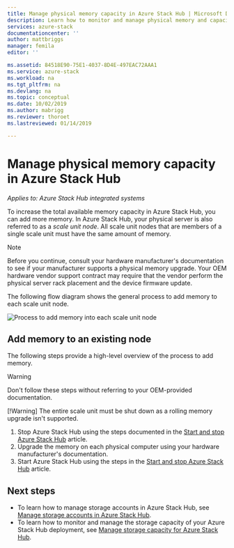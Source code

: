 ```yaml
---
title: Manage physical memory capacity in Azure Stack Hub | Microsoft Docs
description: Learn how to monitor and manage physical memory and capacity in Azure Stack Hub.
services: azure-stack
documentationcenter: ''
author: mattbriggs
manager: femila
editor: ''

ms.assetid: 84518E90-75E1-4037-8D4E-497EAC72AAA1
ms.service: azure-stack
ms.workload: na
ms.tgt_pltfrm: na
ms.devlang: na
ms.topic: conceptual
ms.date: 10/02/2019
ms.author: mabrigg
ms.reviewer: thoroet
ms.lastreviewed: 01/14/2019

---
```


# Manage physical memory capacity in Azure Stack Hub

*Applies to: Azure Stack Hub integrated systems*

To increase the total available memory capacity in Azure Stack Hub, you can add more memory. In Azure Stack Hub, your physical server is also referred to as a *scale unit node*. All scale unit nodes that are members of a single scale unit must have the same amount of memory.

> [!note]  
> Before you continue, consult your hardware manufacturer's documentation to see if your manufacturer supports a physical memory upgrade. Your OEM hardware vendor support contract may require that the vendor perform the physical server rack placement and the device firmware update.

The following flow diagram shows the general process to add memory to each scale unit node.

![Process to add memory into each scale unit node](media/azure-stack-manage-storage-physical-capacity/process-to-add-memory-to-scale-unit.png)

## Add memory to an existing node
The following steps provide a high-level overview of the process to add memory.

> [!Warning]
> Don't follow these steps without referring to your OEM-provided documentation.
> 
> [!Warning]
> The entire scale unit must be shut down as a rolling memory upgrade isn't supported.

1. Stop Azure Stack Hub using the steps documented in the [Start and stop Azure Stack Hub](azure-stack-start-and-stop.md) article.
2. Upgrade the memory on each physical computer using your hardware manufacturer's documentation.
3. Start Azure Stack Hub using the steps in the [Start and stop Azure Stack Hub](azure-stack-start-and-stop.md) article.

## Next steps

 - To learn how to manage storage accounts in Azure Stack Hub, see [Manage storage accounts in Azure Stack Hub](azure-stack-manage-storage-accounts.md).
 - To learn how to monitor and manage the storage capacity of your Azure Stack Hub deployment, see [Manage storage capacity for Azure Stack Hub](azure-stack-manage-storage-shares.md).
